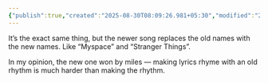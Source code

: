 ```yaml
---
{"publish":true,"created":"2025-08-30T08:09:26.981+05:30","modified":"2025-08-30T08:09:26.981+05:30","cssclasses":""}
---
```



It’s the exact same thing, but the newer song replaces the old names with the new names. Like “Myspace” and “Stranger Things”.

In my opinion, the new one won by miles — making lyrics rhyme with an old rhythm is much harder than making the rhythm.
